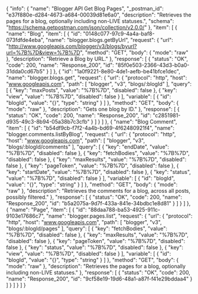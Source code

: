 {
  "info": {
    "name": "Blogger API Get Blog Pages",
    "_postman_id": "e37f880e-d284-4673-a684-00039d81e6a0",
    "description": "Retrieves the pages for a blog, optionally including non-LIVE statuses.",
    "schema": "https://schema.getpostman.com/json/collection/v2.0.0/"
  },
  "item": [
    {
      "name": "Blog",
      "item": [
        {
          "id": "0148c077-97c9-4a4a-baf8-073fdfde4eba",
          "name": "blogger.blogs.getByUrl",
          "request": {
            "url": "http://www.googleapis.com/blogger/v3/blogs/byurl?url=%7B%7D&view=%7B%7D",
            "method": "GET",
            "body": {
              "mode": "raw"
            },
            "description": "Retrieve a Blog by URL."
          },
          "response": [
            {
              "status": "OK",
              "code": 200,
              "name": "Response_200",
              "id": "85f0e503-2366-43d3-b0a0-31dda0cd67b5"
            }
          ]
        },
        {
          "id": "1a0f9221-8e80-4de1-aefb-be41bfce1dec",
          "name": "blogger.blogs.get",
          "request": {
            "url": {
              "protocol": "http",
              "host": "www.googleapis.com",
              "path": [
                "blogger",
                "v3",
                "blogs/:blogId"
              ],
              "query": [
                {
                  "key": "maxPosts",
                  "value": "%7B%7D",
                  "disabled": false
                },
                {
                  "key": "view",
                  "value": "%7B%7D",
                  "disabled": false
                }
              ],
              "variable": [
                {
                  "id": "blogId",
                  "value": "{}",
                  "type": "string"
                }
              ]
            },
            "method": "GET",
            "body": {
              "mode": "raw"
            },
            "description": "Gets one blog by ID."
          },
          "response": [
            {
              "status": "OK",
              "code": 200,
              "name": "Response_200",
              "id": "c2851981-d935-49c3-8b94-05a38b7c3cfb"
            }
          ]
        }
      ]
    },
    {
      "name": "Blog Comment",
      "item": [
        {
          "id": "b54df9cb-f7f2-4a4b-bd69-4f62480921f4",
          "name": "blogger.comments.listByBlog",
          "request": {
            "url": {
              "protocol": "http",
              "host": "www.googleapis.com",
              "path": [
                "blogger",
                "v3",
                "blogs/:blogId/comments"
              ],
              "query": [
                {
                  "key": "endDate",
                  "value": "%7B%7D",
                  "disabled": false
                },
                {
                  "key": "fetchBodies",
                  "value": "%7B%7D",
                  "disabled": false
                },
                {
                  "key": "maxResults",
                  "value": "%7B%7D",
                  "disabled": false
                },
                {
                  "key": "pageToken",
                  "value": "%7B%7D",
                  "disabled": false
                },
                {
                  "key": "startDate",
                  "value": "%7B%7D",
                  "disabled": false
                },
                {
                  "key": "status",
                  "value": "%7B%7D",
                  "disabled": false
                }
              ],
              "variable": [
                {
                  "id": "blogId",
                  "value": "{}",
                  "type": "string"
                }
              ]
            },
            "method": "GET",
            "body": {
              "mode": "raw"
            },
            "description": "Retrieves the comments for a blog, across all posts, possibly filtered."
          },
          "response": [
            {
              "status": "OK",
              "code": 200,
              "name": "Response_200",
              "id": "b5a2075a-9d7f-433a-841e-34bdbc1e8d81"
            }
          ]
        }
      ]
    },
    {
      "name": "Page",
      "item": [
        {
          "id": "88daa788-ba53-4925-911c-9103e17686c7",
          "name": "blogger.pages.list",
          "request": {
            "url": {
              "protocol": "http",
              "host": "www.googleapis.com",
              "path": [
                "blogger",
                "v3",
                "blogs/:blogId/pages"
              ],
              "query": [
                {
                  "key": "fetchBodies",
                  "value": "%7B%7D",
                  "disabled": false
                },
                {
                  "key": "maxResults",
                  "value": "%7B%7D",
                  "disabled": false
                },
                {
                  "key": "pageToken",
                  "value": "%7B%7D",
                  "disabled": false
                },
                {
                  "key": "status",
                  "value": "%7B%7D",
                  "disabled": false
                },
                {
                  "key": "view",
                  "value": "%7B%7D",
                  "disabled": false
                }
              ],
              "variable": [
                {
                  "id": "blogId",
                  "value": "{}",
                  "type": "string"
                }
              ]
            },
            "method": "GET",
            "body": {
              "mode": "raw"
            },
            "description": "Retrieves the pages for a blog, optionally including non-LIVE statuses."
          },
          "response": [
            {
              "status": "OK",
              "code": 200,
              "name": "Response_200",
              "id": "9cf58e19-19d6-48a1-a87f-f41e29bddaa4"
            }
          ]
        }
      ]
    }
  ]
}